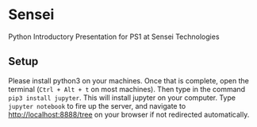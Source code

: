 # Sensei
Python Introductory Presentation for PS1 at Sensei Technologies

## Setup

Please install python3 on your machines. 
Once that is complete, open the terminal (`Ctrl + Alt + t` on most machines).
Then type in the command `pip3 install jupyter`.
This will install jupyter on your computer.
Type `jupyter notebook` to fire up the server, and navigate to [http://localhost:8888/tree](http://localhost:8888/tree) on your browser if not redirected automatically.

